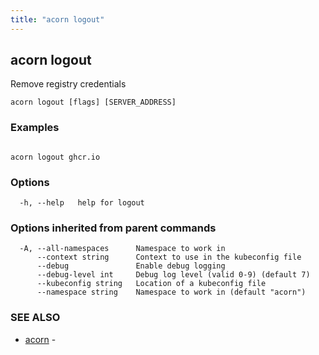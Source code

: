 ```yaml
---
title: "acorn logout"
---
```

## acorn logout

Remove registry credentials

```
acorn logout [flags] [SERVER_ADDRESS]
```

### Examples

```

acorn logout ghcr.io
```

### Options

```
  -h, --help   help for logout
```

### Options inherited from parent commands

```
  -A, --all-namespaces      Namespace to work in
      --context string      Context to use in the kubeconfig file
      --debug               Enable debug logging
      --debug-level int     Debug log level (valid 0-9) (default 7)
      --kubeconfig string   Location of a kubeconfig file
      --namespace string    Namespace to work in (default "acorn")
```

### SEE ALSO

* [acorn](acorn.md)	 - 

